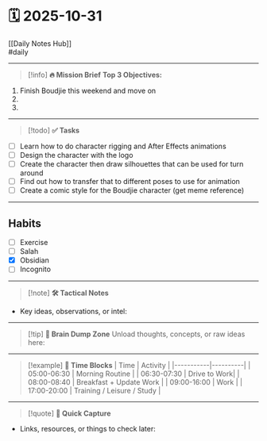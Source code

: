 
# 🗓 2025-10-31

[[Daily Notes Hub]]  
#daily 

---

> [!info] **🔥 Mission Brief**
**Top 3 Objectives:**  
1.  Finish Boudjie this weekend and move on
2.  
3.  

---

> [!todo] **✅ Tasks**
- [ ] Learn how to do character rigging and After Effects animations
- [ ] Design the character with the logo
- [ ] Create the character then draw silhouettes that can be used for turn around 
- [ ] Find out how to transfer that to different poses to use for animation
- [ ] Create a comic style for the Boudjie character (get meme reference)

---
## Habits
- [ ] Exercise
- [ ] Salah
- [x] Obsidian
- [ ] Incognito

---

> [!note] **🛠 Tactical Notes**
- Key ideas, observations, or intel:  

---

> [!tip] **🧠 Brain Dump Zone**
Unload thoughts, concepts, or raw ideas here:  

---

> [!example] **📅 Time Blocks**
| Time       | Activity |
|-----------|----------|
| 05:00-06:30 | Morning Routine |
| 06:30-07:30 | Drive to Work|
| 08:00-08:40 | Breakfast + Update Work |
| 09:00-16:00 | Work |
| 17:00-20:00 | Training / Leisure / Study |

---

> [!quote] **📌 Quick Capture**
- Links, resources, or things to check later:  